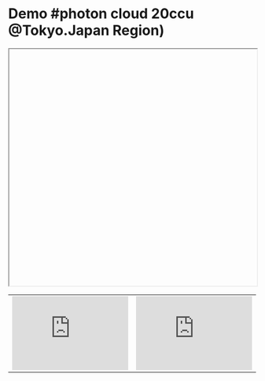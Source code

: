 # Demo #photon cloud 20ccu @Tokyo.Japan Region)
<div align="center" style="max-width: 100%;padding:-200px">
<iframe width="100%" height="480"></iframe>
</div>
<TABLE WIDTH="100%" height="100%"> 
<TR> 
<TD> 
<iframe src="https://playcanv.as/p/m9ZoTmjj/" frameborder="0" width="100%" height="100%"></iframe>

</TD> 
<TD> 
<iframe src="https://playcanv.as/p/m9ZoTmjj/" frameborder="0" width="100%" height="100%"></iframe>

</TD> 
</TR> 
</TABLE> 

<TABLE WIDTH="100%" height="100%"> 
<TR> 

<TD> 
<iframe src="https://playcanv.as/p/m9ZoTmjj/" frameborder="0" width="100%" height="100%"></iframe>

</TD> 

<TD> 
<iframe src="https://playcanv.as/p/m9ZoTmjj/" frameborder="0" width="100%" height="100%"></iframe>

</TD> 
</TR> 
</TABLE> 